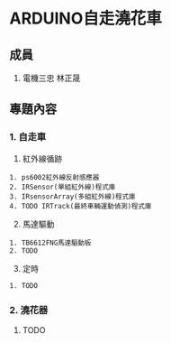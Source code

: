 # ARDUINO自走澆花車 #

## 成員 ##
1. 電機三忠 林正晟 
## 專題內容 ##
### 1. 自走車 ###

  1. 紅外線循跡
  
    1. ps6002紅外線反射感應器
    2. IRSensor(單組紅外線)程式庫
    3. IRsensorArray(多組紅外線)程式庫
    4. TODO IRTrack(最終車輛運動偵測)程式庫
    
  2. 馬達驅動
  
    1. TB6612FNG馬達驅動板
    2. TODO
    
  3. 定時
  
    1. TODO
    
### 2. 澆花器 ###
  
  1. TODO
